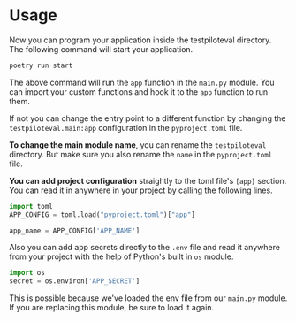 # Usage

Now you can program your application inside the testpiloteval directory. The following command will start your application.

```bash
poetry run start
```

The above command will run the `app` function in the `main.py` module. You can import your custom functions and hook it to the `app` function to run them.

If not you can change the entry point to a different function by changing the `testpiloteval.main:app` configuration in the `pyproject.toml` file.

**To change the main module name**, you can rename the `testpiloteval` directory. But make sure you also rename the `name` in the `pyproject.toml` file.

**You can add project configuration** straightly to the toml file's `[app]` section. You can read it in anywhere in your project by calling the following lines.

```python
import toml
APP_CONFIG = toml.load("pyproject.toml")["app"]

app_name = APP_CONFIG['APP_NAME']
```

Also you can add app secrets directly to the `.env` file and read it anywhere from your project with the help of Python's built in `os` module.

```python
import os
secret = os.environ['APP_SECRET']
```

This is possible because we've loaded the env file from our `main.py` module. If you are replacing this module, be sure to load it again.
